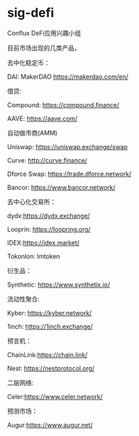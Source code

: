 # sig-defi
Conflux DeFi应用兴趣小组

目前市场出现的几类产品，



去中化稳定币：

DAI: MakerDAO https://makerdao.com/en/

借贷:

Compound: https://compound.finance/

AAVE: https://aave.com/

自动做市商(AMM)

Uniswap: https://uniswap.exchange/swap

Curve: http://curve.finance/

Dforce Swap: https://trade.dforce.network/

Bancor: https://www.bancor.network/

去中心化交易所：

dydx:https://dydx.exchange/

Looprin: https://loopring.org/

IDEX:https://idex.market/

Tokonlon: Imtoken

衍生品：

Synthetic: https://www.synthetix.io/

流动性聚合:

Kyber: https://kyber.network/

1inch: https://1inch.exchange/

预言机：

ChainLink:https://chain.link/

Nest: https://nestprotocol.org/

二层网络:

Celer:https://www.celer.network/

预测市场：

Augur:https://www.augur.net/

